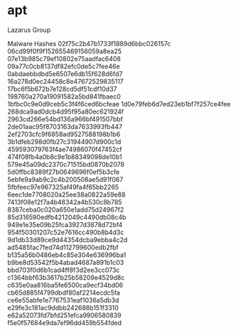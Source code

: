 # apt
Lazarus Group

Malware Hashes
02f75c2b47b1733f1889d6bbc026157c
06cd99f0f9f152655469156059a8ea25
07e13b985c79ef10802e75aadfac6408
09a77c0cb8137df82efc0de5c7fee46e
0abdaebbdbd5e6507e6db15f628d6fd7
16a278d0ec24458c8e47672529835117
17bc6f5b672b7e128cd5df51cdf10d37
198760a270a19091582a5bd841fbaec0
1bfbc0c9e0d9ceb5c3f4f6ced6bcfeae
1d0e79feb6d7ed23eb1bf7f257ce4fee
268dca9ad0dcb4d95f95a80ec621924f
2963cd266e54bd136a966bf491507bbf
2de01aac95f8703163da7633993fb447
2ef2703cfc9f6858ad9527588198b1b6
3b1dfeb298d0fb27c31944907d900c1d
459593079763f4ae74986070f47452cf
474f08fb4a0b8c9e1b88349098de10b1
579e45a09dc2370c71515bd0870b2078
5d0ffbc8389f27b0649696f0ef5b3cfe
5ebfe9a9ab9c2c4b200508ae5d91f067
5fbfeec97e967325af49fa4f65bb2265
6eec1de7708020a25ee38a0822a59e88
7413f08e12f7a4b48342a4b530c8b785
8387ceba0c020a650e1add75d24967f2
85d316590edfb4212049c4490db08c4b
949e1e35e09b25fca3927d3878d72bf4
954f50301207c52e7616cc490b8b4d3c
9d1db33d89ce9d44354dcba9ebba4c2d
ad5485fac7fed74d112799600edb2fbf
b135a56b0486eb4c85e304e636996ba1
b9be8d53542f5b4abad4687a891b1c03
bbd703f0d6b1cad4ff8f3d2ee3cc073c
c1364bbf63b3617b25b58209e4529d8c
c635e0aa816ba5fe6500ca9ecf34bd06
cb65d885f4799dbdf80af2214ecdc5fa
ce6e55abfe1e7767531eaf1036a5db3d
e29fe3c181ac9ddbb242688b151f3310
e62a52073fd7bfd251efca9906580839
f5e0f57684e9da7ef96dd459b554fded
